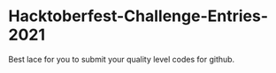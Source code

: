 # Hacktoberfest-Challenge-Entries-2021
Best lace for you to submit your quality level codes for github.
